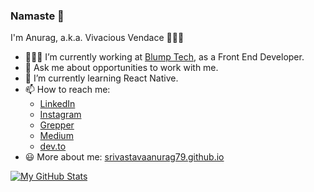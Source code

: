 ### Namaste 🙏

I'm Anurag, a.k.a. Vivacious Vendace 👨🏽‍💻

- 👨🏽‍💻 I’m currently working at [Blump Tech](https://www.blump.tech/), as a Front End Developer.
- 💬 Ask me about opportunities to work with me.
- 🌱 I’m currently learning React Native.
- 📫 How to reach me:
  - [LinkedIn](https://www.linkedin.com/in/srivastavaanurag79/)
  - [Instagram](https://www.instagram.com/srivastavaanurag79/)
  - [Grepper](https://www.codegrepper.com/profile/anurag-srivastava)
  - [Medium](https://srivastavaanurag79.medium.com/)
  - [dev.to](https://dev.to/srivastavaanurag79)
- 😃 More about me: [srivastavaanurag79.github.io](https://srivastavaanurag79.github.io/)

<!--
**srivastavaanurag79/srivastavaanurag79** is a ✨ _special_ ✨ repository because its `README.md` (this file) appears on your GitHub profile.

Here are some ideas to get you started:

- 🔭 I’m currently working on ...
- 🌱 I’m currently learning ...
- 👯 I’m looking to collaborate on ...
- 🤔 I’m looking for help with ...
- 💬 Ask me about ...
- 📫 How to reach me: ...
- 😄 Pronouns: ...
- ⚡ Fun fact: ...
-->

[![My GitHub Stats](https://github-readme-stats.vercel.app/api/?username=srivastavaanurag79&count_private=true&theme=tokyonight&showicons=true)]()  
